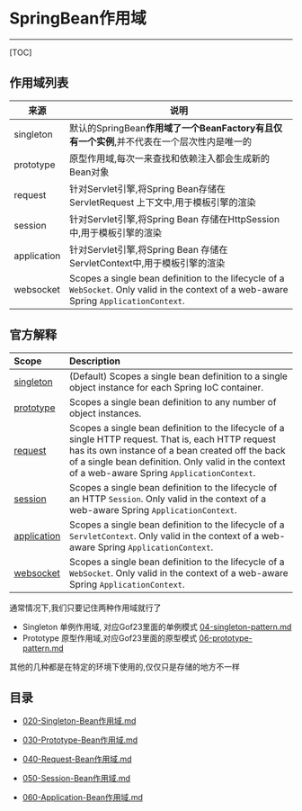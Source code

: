 # SpringBean作用域

---

[TOC]

## 作用域列表

| 来源        | 说明                                                         |
| ----------- | ------------------------------------------------------------ |
| singleton   | 默认的SpringBean**作用域了一个BeanFactory有且仅有一个实例**,并不代表在一个层次性内是唯一的 |
| prototype   | 原型作用域,每次一来查找和依赖注入都会生成新的Bean对象        |
| request     | 针对Servlet引擎,将Spring Bean存储在ServletRequest 上下文中,用于模板引擎的渲染 |
| session     | 针对Servlet引擎,将Spring Bean 存储在HttpSession中,用于模板引擎的渲染 |
| application | 针对Servlet引擎,将Spring Bean 存储在ServletContext中,用于模板引擎的渲染 |
| websocket   | Scopes a single bean definition to the lifecycle of a `WebSocket`. Only valid in the context of a web-aware Spring `ApplicationContext`. |

## 官方解释

| Scope                                                        | Description                                                  |
| :----------------------------------------------------------- | :----------------------------------------------------------- |
| [singleton](https://docs.spring.io/spring/docs/current/spring-framework-reference/core.html#beans-factory-scopes-singleton) | (Default) Scopes a single bean definition to a single object instance for each Spring IoC container. |
| [prototype](https://docs.spring.io/spring/docs/current/spring-framework-reference/core.html#beans-factory-scopes-prototype) | Scopes a single bean definition to any number of object instances. |
| [request](https://docs.spring.io/spring/docs/current/spring-framework-reference/core.html#beans-factory-scopes-request) | Scopes a single bean definition to the lifecycle of a single HTTP request. That is, each HTTP request has its own instance of a bean created off the back of a single bean definition. Only valid in the context of a web-aware Spring `ApplicationContext`. |
| [session](https://docs.spring.io/spring/docs/current/spring-framework-reference/core.html#beans-factory-scopes-session) | Scopes a single bean definition to the lifecycle of an HTTP `Session`. Only valid in the context of a web-aware Spring `ApplicationContext`. |
| [application](https://docs.spring.io/spring/docs/current/spring-framework-reference/core.html#beans-factory-scopes-application) | Scopes a single bean definition to the lifecycle of a `ServletContext`. Only valid in the context of a web-aware Spring `ApplicationContext`. |
| [websocket](https://docs.spring.io/spring/docs/current/spring-framework-reference/web.html#websocket-stomp-websocket-scope) | Scopes a single bean definition to the lifecycle of a `WebSocket`. Only valid in the context of a web-aware Spring `ApplicationContext`. |



通常情况下,我们只要记住两种作用域就行了

- Singleton 单例作用域, 对应Gof23里面的单例模式 [04-singleton-pattern.md](../../01-design-patterns/02-creational-patterns/04-singleton-pattern.md) 
- Prototype 原型作用域,对应Gof23里面的原型模式 [06-prototype-pattern.md](../../01-design-patterns/02-creational-patterns/06-prototype-pattern.md) 

其他的几种都是在特定的环境下使用的,仅仅只是存储的地方不一样

## 目录

-  [020-Singleton-Bean作用域.md](020-Singleton-Bean作用域.md) 

-  [030-Prototype-Bean作用域.md](030-Prototype-Bean作用域.md) 
-  [040-Request-Bean作用域.md](040-Request-Bean作用域.md) 
-  [050-Session-Bean作用域.md](050-Session-Bean作用域.md) 
-  [060-Application-Bean作用域.md](060-Application-Bean作用域.md) 

